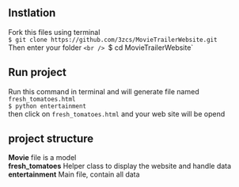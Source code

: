 ## Instlation 
Fork this files using terminal <br />
`$ git clone https://github.com/3zcs/MovieTrailerWebsite.git`<br />
Then enter your folder `<br />
`$ cd MovieTrailerWebsite`<br />

## Run project 
Run this command in terminal and will generate file named `fresh_tomatoes.html`<br />
`$ python entertainment`<br />
then click on `fresh_tomatoes.html` and your web site will be opend<br />


## project structure
**Movie** file is a model<br />
**fresh_tomatoes** Helper class to display the website and handle data<br />
**entertainment** Main file, contain all data<br />

